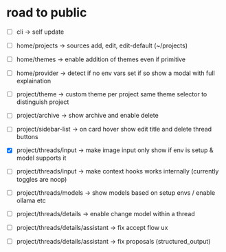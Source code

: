 # road to public

- [ ] cli -> self update

- [ ] home/projects -> sources add, edit, edit-default (~/projects)
- [ ] home/themes -> enable addition of themes even if primitive
- [ ] home/provider -> detect if no env vars set if so show a modal with full explaination

- [ ] project/theme -> custom theme per project same theme selector to distinguish project
- [ ] project/archive -> show archive and enable delete

- [ ] project/sidebar-list -> on card hover show edit title and delete thread buttons

- [x] project/threads/input -> make image input only show if env is setup & model supports it
- [ ] project/threads/input -> make context hooks works internally (currently toggles are noop)
- [ ] project/threads/models -> show models based on setup envs / enable ollama etc
- [ ] project/threads/details -> enable change model within a thread

- [ ] project/threads/details/assistant -> fix accept flow ux
- [ ] project/threads/details/assistant -> fix proposals (structured_output)
